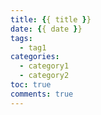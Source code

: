 ```yaml
---
title: {{ title }}
date: {{ date }}
tags:
  - tag1
categories:
  - category1
  - category2
toc: true
comments: true
---
```

